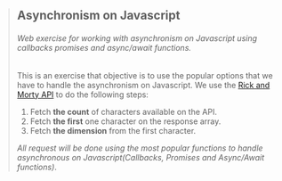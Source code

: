 > ## Asynchronism on Javascript
>
> ###### Web exercise for working with asynchronism on Javascript using callbacks promises and async/await functions.
>
> This is an exercise that objective is to use the popular options that we have to handle the asynchronism on Javascript. We use the [Rick and Morty API](https://rickandmortyapi.com/) to do the following steps:
>
> 1. Fetch **the count** of characters available on the API.
> 2. Fetch **the first** one character on the response array.
> 3. Fetch **the dimension** from the first character.
>
> _All request will be done using the most popular functions to handle asynchronous on Javascript(Callbacks, Promises and Async/Await functions)_.

